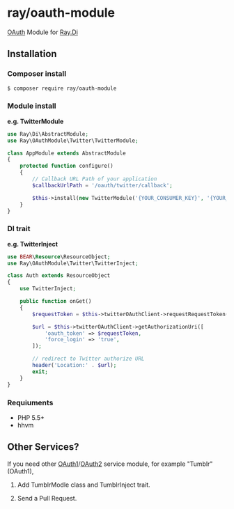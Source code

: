 ray/oauth-module
================

[OAuth](https://github.com/Lusitanian/PHPoAuthLib) Module for [Ray.Di](https://github.com/koriym/Ray.Di)

## Installation

### Composer install

```bash
$ composer require ray/oauth-module
```
 
### Module install

**e.g. TwitterModule**

```php
use Ray\Di\AbstractModule;
use Ray\OAuthModule\Twitter\TwitterModule;

class AppModule extends AbstractModule
{
	protected function configure()
	{
		// Callback URL Path of your application
		$callbackUrlPath = '/oauth/twitter/callback';

		$this->install(new TwitterModule('{YOUR_CONSUMER_KEY}', '{YOUR_CONSUMER_SECRET}', $callbackUrlPath);
	}
}

```
### DI trait

**e.g. TwitterInject**

```php
use BEAR\Resource\ResourceObject;
use Ray\OAuthModule\Twitter\TwitterInject;

class Auth extends ResourceObject
{
	use TwitterInject;

	public function onGet()
	{
		$requestToken = $this->twitterOAuthClient->requestRequestToken()->getRequestToken();

		$url = $this->twitterOAuthClient->getAuthorizationUri([
			'oauth_token' => $requestToken,
			'force_login' => 'true',
		]);

		// redirect to Twitter authorize URL
		header('Location:' . $url);
		exit;
	}
}

```

### Requiuments

 * PHP 5.5+
 * hhvm
 
## Other Services?

If you need other [OAuth1](https://github.com/Lusitanian/PHPoAuthLib/tree/master/src/OAuth/OAuth1/Service)/[OAuth2](https://github.com/Lusitanian/PHPoAuthLib/tree/master/src/OAuth/OAuth2/Service) service module, for example "Tumblr" (OAuth1), 

1. Add TumblrModle class and TumblrInject trait.

1. Send a Pull Request.
